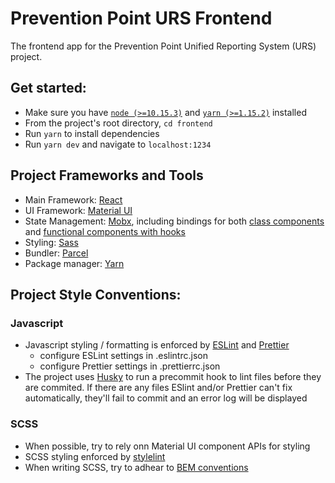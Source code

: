 # Prevention Point URS Frontend
The frontend app for the Prevention Point Unified Reporting System (URS) project.

## Get started:
 - Make sure you have [`node (>=10.15.3)`](https://nodejs.org/en/) and [`yarn (>=1.15.2)`](https://yarnpkg.com/en/docs/install) installed 
 - From the project's root directory, `cd frontend`
 - Run `yarn` to install dependencies
 - Run `yarn dev` and navigate to `localhost:1234`

## Project Frameworks and Tools
 - Main Framework: [React](https://reactjs.org/)
 - UI Framework: [Material UI](https://material-ui.com/)
 - State Management: [Mobx](https://mobx.js.org/), including bindings for both [class components](https://github.com/mobxjs/mobx-react) and [functional components with hooks](https://github.com/mobxjs/mobx-react-lite)
 - Styling: [Sass](https://sass-lang.com/)
 - Bundler: [Parcel](https://parceljs.org/)
 - Package manager: [Yarn](https://yarnpkg.com/)

## Project Style Conventions:
### Javascript
- Javascript styling / formatting is enforced by [ESLint](https://eslint.org/) and [Prettier](https://prettier.io/)
  - configure ESLint settings in .eslintrc.json
  - configure Prettier settings in .prettierrc.json
- The project uses [Husky](https://github.com/typicode/husky) to run a precommit hook to lint files before they are commited. If there are any files ESlint and/or Prettier can't fix automatically, they'll fail to commit and an error log will be displayed

### SCSS
- When possible, try to rely onn Material UI component APIs for styling
- SCSS styling enforced by [stylelint](https://stylelint.io/)
- When writing SCSS, try to adhear to [BEM conventions](http://getbem.com/)
